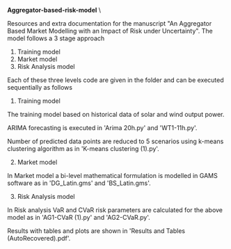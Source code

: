 **Aggregator-based-risk-model** \\

Resources and extra documentation for the manuscript "An Aggregator Based Market Modelling with an Impact of Risk under Uncertainty". The model follows a 3 stage approach 

1. Training model 
2. Market model
3. Risk Analysis model

Each of these three levels code are given in the folder and can be executed sequentially as follows
   
1. Training model 

The training model based on historical data of solar and wind output power. 

ARIMA forecasting is executed in 'Arima 20h.py' and 'WT1-11h.py'. 

Number of predicted data points are reduced to 5 scenarios using k-means clustering algorithm as in 'K-means clustering (1).py'.
 
2. Market model

In Market model a bi-level mathematical formulation is modelled in GAMS software as in 'DG_Latin.gms' and 'BS_Latin.gms'.

3. Risk Analysis model

In Risk analysis VaR and CVaR risk parameters are calculated for the above model as in 'AG1-CVaR (1).py' and 'AG2-CVaR.py'.
 
 Results with tables and plots are shown in 'Results and Tables (AutoRecovered).pdf'.

